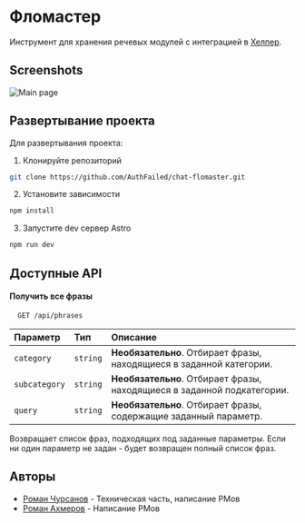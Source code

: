 
# Фломастер

Инструмент для хранения речевых модулей с интеграцией в [Хелпер](https://helper.chrsnv.ru).


## Screenshots

![Main page](https://i.imgur.com/LXnyTRd.png)


## Развертывание проекта

Для развертывания проекта:
1. Клонируйте репозиторий
```bash
git clone https://github.com/AuthFailed/chat-flomaster.git
```
2. Установите зависимости
```bash
npm install
```
3. Запустите dev сервер Astro
```bash
npm run dev
```
## Доступные API

#### Получить все фразы

```http
  GET /api/phrases
```

| Параметр | Тип     | Описание                |
| :-------- | :------- | :------------------------- |
| `category` | `string` | **Необязательно**. Отбирает фразы, находящиеся в заданной категории. |
| `subcategory` | `string` | **Необязательно**. Отбирает фразы, находящиеся в заданной подкатегории. |
| `query` | `string` | **Необязательно**. Отбирает фразы, содержащие заданный параметр. |

Возвращает список фраз, подходящих под заданные параметры. Если ни один параметр не задан - будет возвращен полный список фраз.


## Авторы

- [Роман Чурсанов](https://www.github.com/AuthFailed) - Техническая часть, написание РМов
- [Роман Ахмеров](https://github.com/VaderMann) - Написание РМов

